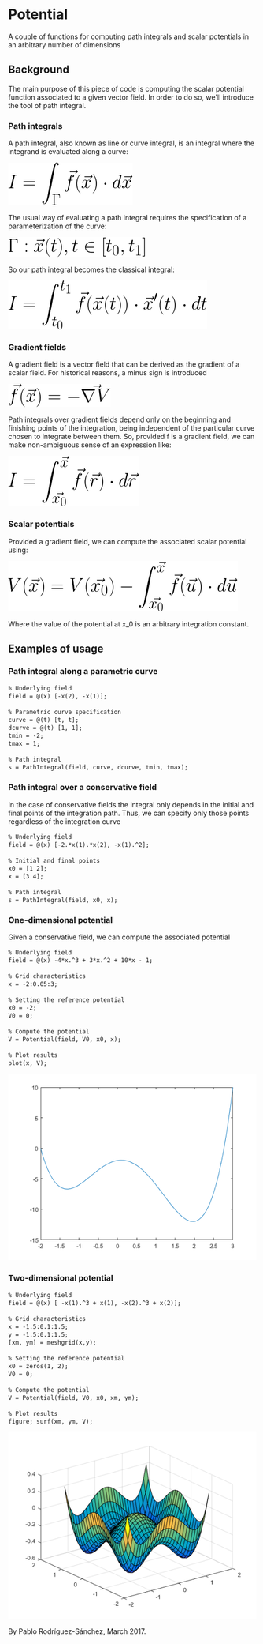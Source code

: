 # Potential
A couple of functions for computing path integrals and scalar potentials in an arbitrary number of dimensions

## Background
The main purpose of this piece of code is computing the scalar potential function associated to a given vector field. In order to do so, we'll introduce the tool of path integral.

### Path integrals
A path integral, also known as line or curve integral, is an integral where the integrand is evaluated along a curve:

![GeneralPathIntegral](https://github.com/PabRod/Potential/blob/master/figs/path_general.png "General path integral")

The usual way of evaluating a path integral requires the specification of a parameterization of the curve:

![GeneralParametric](https://github.com/PabRod/Potential/blob/master/figs/parameter_curve.png "General parametric curve")

So our path integral becomes the classical integral:

![PathIntegralEvaluation](https://github.com/PabRod/Potential/blob/master/figs/path_parametric.png "Path integral evaluation")

### Gradient fields
A gradient field is a vector field that can be derived as the gradient of a scalar field. For historical reasons, a minus sign is introduced

![GradientField](https://github.com/PabRod/Potential/blob/master/figs/gradient_field.png "Gradient field")

Path integrals over gradient fields depend only on the beginning and finishing points of the integration, being independent of the particular curve chosen to integrate between them. So, provided f is a gradient field, we can make non-ambiguous sense of an expression like:

![PathOverGradient](https://github.com/PabRod/Potential/blob/master/figs/path_gradient.png "Path integral over a gradient field")

### Scalar potentials

Provided a gradient field, we can compute the associated scalar potential using:

![Potential](https://github.com/PabRod/Potential/blob/master/figs/general_potential.png "Computation of a scalar potential")

Where the value of the potential at x_0 is an arbitrary integration constant.

## Examples of usage
### Path integral along a parametric curve
```[Matlab]
% Underlying field
field = @(x) [-x(2), -x(1)];

% Parametric curve specification
curve = @(t) [t, t];
dcurve = @(t) [1, 1];
tmin = -2;
tmax = 1;

% Path integral
s = PathIntegral(field, curve, dcurve, tmin, tmax);
```
### Path integral over a conservative field
In the case of conservative fields the integral only depends in the initial and final points of the integration path. Thus, we can specify only those points regardless of the integration curve
```[Matlab]
% Underlying field
field = @(x) [-2.*x(1).*x(2), -x(1).^2];

% Initial and final points
x0 = [1 2];
x = [3 4];

% Path integral
s = PathIntegral(field, x0, x);
```

### One-dimensional potential
Given a conservative field, we can compute the associated potential
```[Matlab]
% Underlying field
field = @(x) -4*x.^3 + 3*x.^2 + 10*x - 1;

% Grid characteristics
x = -2:0.05:3;

% Setting the reference potential
x0 = -2;
V0 = 0;

% Compute the potential
V = Potential(field, V0, x0, x);

% Plot results
plot(x, V);
```

![Potential1D](https://github.com/PabRod/Potential/blob/master/figs/potential_1D.png "Computation of a scalar potential")

### Two-dimensional potential
```[Matlab]
% Underlying field
field = @(x) [ -x(1).^3 + x(1), -x(2).^3 + x(2)];

% Grid characteristics
x = -1.5:0.1:1.5;
y = -1.5:0.1:1.5;
[xm, ym] = meshgrid(x,y);

% Setting the reference potential
x0 = zeros(1, 2);
V0 = 0;

% Compute the potential
V = Potential(field, V0, x0, xm, ym);

% Plot results
figure; surf(xm, ym, V);
```

![Potential2D](https://github.com/PabRod/Potential/blob/master/figs/potential_2D.png "Computation of a scalar potential")


By Pablo Rodríguez-Sánchez, March 2017.
